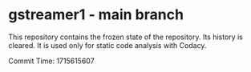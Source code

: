 # gstreamer1 - main branch

This repository contains the frozen state of the repository.
Its history is cleared. It is used only for static code
analysis with Codacy.

Commit Time: 1715615607